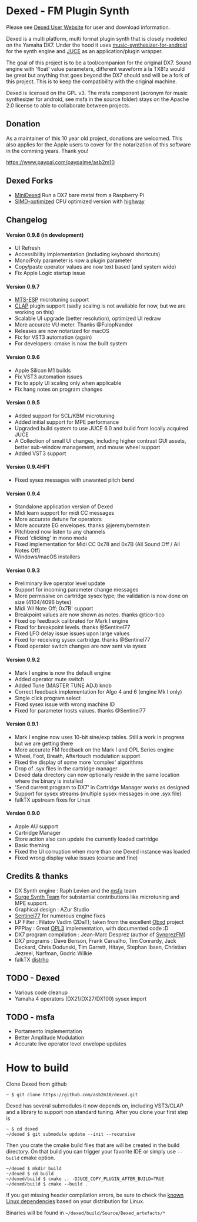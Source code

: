 Dexed - FM Plugin Synth
=======================

Please see [Dexed User Website](https://asb2m10.github.io/dexed) for user and download information.

Dexed is a multi platform, multi format plugin synth that is closely modeled on the Yamaha DX7.
Under the hood it uses [music-synthesizer-for-android](https://github.com/google/music-synthesizer-for-android)
for the synth engine and [JUCE](https://www.juce.com) as an application/plugin wrapper.

The goal of this project is to be a tool/companion for the original DX7. Sound engine
with 'float' value parameters, different waveform à la TX81z would be great but anything that
goes beyond the DX7 should and will be a fork of this project. This is to keep the compatibility with
the original machine.

Dexed is licensed on the GPL v3. The msfa component (acronym for music synthesizer for android, see msfa
in the source folder) stays on the Apache 2.0 license to able to collaborate between projects.

Donation
--------
As a maintainer of this 10 year old project, donations are welcomed. This also applies for the Apple users 
to cover for the notarization of this software in the comming years. Thank you!

https://www.paypal.com/paypalme/asb2m10

Dexed Forks
-----------
 * [MiniDexed](https://github.com/probonopd/MiniDexed) Run a DX7 bare metal from a Raspberry Pi
 * [SIMD-optimized](https://github.com/risicle/dexed/tree/ris-highway) CPU optimized version with [highway](https://github.com/google/highway/tree/master)

Changelog
---------
#### Version 0.9.8 (in development)
* UI Refresh
* Accessibility implementation (including keyboard shortcuts)
* Mono/Poly parameter is now a plugin parameter
* Copy/paste operator values are now text based (and system wide)
* Fix Apple Logic startup issue

#### Version 0.9.7
* [MTS-ESP](https://oddsound.com/index.php) microtuning support
* [CLAP](https://github.com/free-audio/clap) plugin support (sadly scaling is not available for now, but we are working on this)
* Scalable UI upgrade (better resolution), optimized UI redraw
* More accurate VU meter. Thanks @FulopNandor
* Releases are now notarized for macOS
* Fix for VST3 automation (again)
* For developers: cmake is now the built system

#### Version 0.9.6
* Apple Silicon M1 builds
* Fix VST3 automation issues
* Fix to apply UI scaling only when applicable
* Fix hang notes on program changes

#### Version 0.9.5
* Added support for SCL/KBM microtuning
* Added initial support for MPE performance
* Upgraded build system to use JUCE 6.0 and build from locally acquired JUCE
* A Collection of small UI changes, including higher contrast GUI assets, better sub-window management, 
  and mouse wheel support
* Added VST3 support

#### Version 0.9.4HF1
* Fixed sysex messages with unwanted pitch bend

#### Version 0.9.4
* Standalone application version of Dexed
* Midi learn support for midi CC messages
* More accurate detune for operators
* More accurate EG envelopes. thanks @jeremybernstein
* Pitchbend now listen to any channels
* Fixed 'clicking' in mono mode
* Fixed implementation for Midi CC 0x78 and 0x7B (All Sound Off / All Notes Off)
* Windows/macOS installers

#### Version 0.9.3
* Preliminary live operator level update
* Support for incoming parameter change messages
* More permissive on cartridge sysex type; the validation is now done on size (4104/4096 bytes)
* Midi 'All Note Off; 0x7B' support
* Breakpoint values are now shown as notes. thanks @tico-tico
* Fixed op feedback calibrated for Mark I engine
* Fixed for breakpoint levels. thanks @Sentinel77
* Fixed LFO delay issue issues upon large values
* Fixed for receiving sysex cartridge. thanks @Sentinel77
* Fixed operator switch changes are now sent via sysex

#### Version 0.9.2
* Mark I engine is now the default engine
* Added operator mute switch
* Added Tune (MASTER TUNE ADJ) knob
* Correct feedback implementation for Algo 4 and 6 (engine Mk I only)
* Single click program select
* Fixed sysex issue with wrong machine ID
* Fixed for parameter hosts values. thanks @Sentinel77

#### Version 0.9.1
* Mark I engine now uses 10-bit sine/exp tables. Still a work in progress but we are getting there
* More accurate FM feedback on the Mark I and OPL Series engine
* Wheel, Foot, Breath, Aftertouch modulation support
* Fixed the display of some more 'complex' algorithms
* Drop of .syx files in the cartridge manager
* Dexed data directory can now optionally reside in the same location where the binary is installed
* 'Send current program to DX7' in Cartridge Manager works as designed
* Support for sysex streams (multiple sysex messages in one .syx file)
* falkTX upstream fixes for Linux

#### Version 0.9.0
* Apple AU support
* Cartridge Manager
* Store action also can update the currently loaded cartridge
* Basic theming
* Fixed the UI corruption when more than one Dexed instance was loaded
* Fixed wrong display value issues (coarse and fine)

Credits & thanks
----------------
* DX Synth engine : Raph Levien and the [msfa](https://github.com/google/music-synthesizer-for-android) team
* [Surge Synth Team](https://surge-synth-team.org/) for substantial contributions like microtuning and MPE support.
* Graphical design : AZur Studio
* [Sentinel77](https://github.com/Sentinel77) for numerous engine fixes
* LP Filter : Filatov Vadim (2DaT); taken from the excellent [Obxd](https://obxd.wordpress.com) project
* PPPlay : Great [OPL3](https://github.com/stohrendorf/ppplay) implementation, with documented code :D
* DX7 program compilation : Jean-Marc Desprez (author of [SynprezFM](http://www.synprez.com/SynprezFM))
* DX7 programs : Dave Benson, Frank Carvalho, Tim Conrardy, Jack Deckard, Chris Dodunski, Tim Garrett, Hitaye, Stephan Ibsen, Christian Jezreel, Narfman, Godric Wilkie
* falkTX [distrho](http://distrho.sourceforge.net/)

TODO - Dexed
------------
* Various code cleanup
* Yamaha 4 operators (DX21/DX27/DX100) sysex import

TODO - msfa
-----------
* Portamento implementation
* Better Amplitude Modulation
* Accurate live operator level envelope updates

# How to build

Clone Dexed from github

```
~ $ git clone https://github.com/asb2m10/dexed.git
```

Dexed has several submodules it now depends on, including VST3/CLAP and a library to support non standard tuning. After you clone your first step is

```
~ $ cd dexed
~/dexed $ git submodule update --init --recursive
```

Then you crate the cmake build files that are will be created in the build directory. On that build you can trigger your favorite IDE or simply use `--build` cmake option.

```
~/dexed $ mkdir build
~/dexed $ cd build
~/dexed/build $ cmake .. -DJUCE_COPY_PLUGIN_AFTER_BUILD=TRUE
~/dexed/build $ cmake --build .
```

If you get missing header compilation errors, be sure to check the [known Linux dependencies](https://github.com/asb2m10/dexed/wiki/Linux-builds-dependencies) based on your distribution for Linux.

Binaries will be found in `~/dexed/build/Source/Dexed_artefacts/*`
